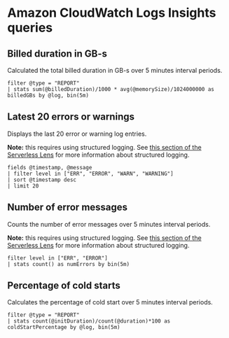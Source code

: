 Amazon CloudWatch Logs Insights queries
=======================================

## Billed duration in GB-s

Calculated the total billed duration in GB-s over 5 minutes interval periods.

```
filter @type = "REPORT"
| stats sum(@billedDuration)/1000 * avg(@memorySize)/1024000000 as billedGBs by @log, bin(5m)
```

## Latest 20 errors or warnings

Displays the last 20 error or warning log entries.

__Note:__ this requires using structured logging. See [this section of the Serverless Lens](https://docs.aws.amazon.com/wellarchitected/latest/serverless-applications-lens/centralized-and-structured-logging.html) for more information about structured logging.

```
fields @timestamp, @message
| filter level in ["ERR", "ERROR", "WARN", "WARNING"]
| sort @timestamp desc
| limit 20
```

## Number of error messages

Counts the number of error messages over 5 minutes interval periods.

__Note:__ this requires using structured logging. See [this section of the Serverless Lens](https://docs.aws.amazon.com/wellarchitected/latest/serverless-applications-lens/centralized-and-structured-logging.html) for more information about structured logging.

```
filter level in ["ERR", "ERROR"]
| stats count() as numErrors by bin(5m)
```

## Percentage of cold starts

Calculates the percentage of cold start over 5 minutes interval periods.

```
filter @type = "REPORT"
| stats count(@initDuration)/count(@duration)*100 as coldStartPercentage by @log, bin(5m)
```